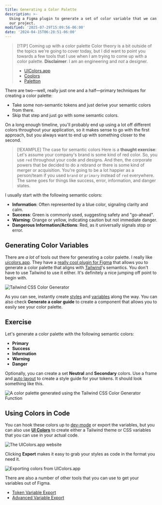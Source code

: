 ```yaml
---
title: Generating a Color Palette
description: >-
  Using a Figma plugin to generate a set of color variable that we can use in
  our project.
modified: '2025-07-29T15:09:56-06:00'
date: '2024-04-15T06:28:51-06:00'
---
```


> [!TIP] Coming up with a color palette
> Color theory is a bit outside of the topics we're going to cover today, but I did want to point you towards a few tools that I use when I am trying to come up with a color palette. **Disclaimer**: I am an engineering and _not_ a designer.
>
> - [UIColors.app](http://uicolors.app)
> - [Coolors](https://coolors.co/)
> - [Paletton](https://paletton.com/)

There are two—well, really just one and a half—primary techniques for creating a color palette:

- Take some non-semantic tokens and just derive your semantic colors from there.
- Skip that step and just go with some semantic colors.

On a long enough timeline, you'll probably end up using a lot off different colors throughout your application, so it makes sense to go with the first approach, but you always want to end up with something closer to the second.

> [!EXAMPLE] The case for semantic colors
> Here is a **thought exercise**: Let's assume your company's brand is some kind of red color. So, you use `red` throughout your code and designs. And then, the corporate powers that be decided to do a rebrand or there is some kind of merger or acquisition. You're going to be a lot happier as a person/team if you used `brand` or `primary` instead of `red` everywhere. The same goes for things like success, error, information, and danger states.

I usually start with the following semantic colors:

- **Information**: Often represented by a blue color, signaling clarity and calm.
- **Success**: Green is commonly used, suggesting safety and "go-ahead".
- **Warning**: Orange or yellow, indicating caution but not immediate danger.
- **Dangerous Information/Actions**: Red, as it universally signals stop or error.

## Generating Color Variables

There are _a lot_ of tools out there for generating a color palette. I really like [uicolors.app](https://uicolors.app). They have a [really cool plugin for Figma](https://www.figma.com/community/plugin/1242548152689430610/tailwind-css-color-generator) that allows you to generate a color palette that aligns with [Tailwind](https://tailwindcss.com)'s semantics. You don't have to use Tailwind to use it either. It's definitely a nice jumping off point to begin with.

![Tailwind CSS Color Generator](assets/figma-tailwind-css-color-generator.png)

As you can see, instantly create [styles](styles.md) and [variables](variables.md) along the way. You can also check **Generate a color guide** to create a component that allows you to easily see your color palette.

## Exercise

Let's generate a color palette with the following semantic colors:

- **Primary**
- **Success**
- **Information**
- **Warning**
- **Danger**

Optionally, you can create a set **Neutral** and **Secondary** colors. Use a frame and [auto layout](auto-layout.md) to create a style guide for your tokens. It should look something like this.

![A color palette generated using the Tailwind CSS Color Generator Function](assets/figma-color-palette-generated.png)

## Using Colors in Code

You can hook these colors up to [dev-mode](dev-mode.md) or export the variables, but you can also use [**UI Colors**](https://uicolors.app) to create either a Tailwind theme or CSS variables that you can use in your actual code.

![The UIColors.app website](assets/figma-ui-colors-app-example.png)

Clicking **Export** makes it easy to grab your styles as code in the format you need it.

![Exporting colors from UIColors.app](assets/figma-ui-colors-export.png)

There are also a number of other tools that you can use to get your variables out of Figma.

- [Token Variable Export](https://www.figma.com/community/plugin/1264267851877180830)
- [Advanced Variable Export](https://www.figma.com/community/plugin/1260472771849439434)
